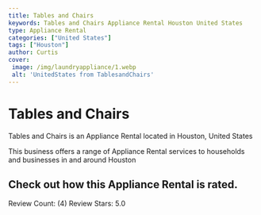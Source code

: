 ```yaml
---
title: Tables and Chairs
keywords: Tables and Chairs Appliance Rental Houston United States 
type: Appliance Rental 
categories: ["United States"]
tags: ["Houston"]
author: Curtis
cover:
 image: /img/laundryappliance/1.webp
 alt: 'UnitedStates from TablesandChairs'
---
```


# Tables and Chairs
Tables and Chairs is an Appliance Rental located in Houston, United States

This business offers a range of Appliance Rental services to households and businesses in and around Houston

## Check out how this Appliance Rental is rated.
Review Count: (4)
Review Stars: 5.0
